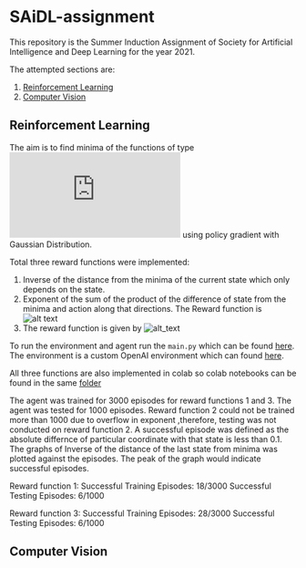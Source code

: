 # SAiDL-assignment
This repository is the Summer Induction Assignment of Society for Artificial Intelligence and Deep Learning for the year 2021.

The attempted sections are:

1. [Reinforcement Learning](https://github.com/soham-chitnis10/SAiDL-assignment/tree/main/RL)
2. [Computer Vision](https://github.com/soham-chitnis10/SAiDL-assignment/tree/main/Computer%20Vision)

## Reinforcement Learning

The aim is to find minima of the functions of type ![alt_text](http://www.sciweavers.org/tex2img.php?eq=ax%5E2%20%2B%20by%5E2%20%2B%20cxy%20%2B%20dx%20%2B%20ey%20%2B%20f&bc=White&fc=Black&im=jpg&fs=12&ff=arev&edit=0)
using policy gradient with Gaussian Distribution.

Total three reward functions were implemented:

1. Inverse of the distance from the minima of the current state which only depends on the state.
2. Exponent of the sum of the product of the difference of state from the minima and action along that directions. The Reward function is ![alt text](https://bit.ly/3iCdYrC)
3. The reward function is given by ![alt_text](https://bit.ly/3jKyg15)

To run the environment and agent run the ```main.py``` which can be found [here](https://github.com/soham-chitnis10/SAiDL-assignment/blob/main/RL/main.py). The environment is a custom OpenAI environment which can found [here](https://github.com/soham-chitnis10/SAiDL-assignment/blob/main/RL/Quadratic_2D_env.py).

All three functions are also implemented in colab so colab notebooks can be found in the same [folder](https://github.com/soham-chitnis10/SAiDL-assignment/tree/main/RL)

The agent was trained for 3000 episodes for reward functions 1 and 3. The agent was tested for 1000 episodes. Reward function 2 could not be trained more than 1000 due to overflow in exponent ,therefore, testing was not conducted on reward function 2. A successful episode was defined as the absolute differnce of particular coordinate with that state is less than 0.1. The graphs of Inverse of the distance of the last state from minima was plotted against the episodes. The peak of the graph would indicate successful episodes.

Reward function 1: Successful Training Episodes: 18/3000 Successful Testing Episodes: 6/1000

Reward function 3: Successful Training Episodes: 28/3000 Successful Testing Episodes: 6/1000

## Computer Vision
